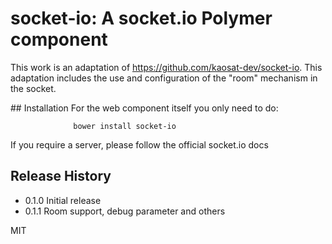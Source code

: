 
socket-io: A socket.io Polymer component
========================================

This work is an adaptation of https://github.com/kaosat-dev/socket-io.
This adaptation includes the use and configuration of the "room" mechanism in the socket.


## Installation
For the web component itself you only need to do:

                  bower install socket-io


If you require a server, please follow the official socket.io docs


## Release History

* 0.1.0 Initial release
* 0.1.1 Room support, debug parameter and others

MIT
